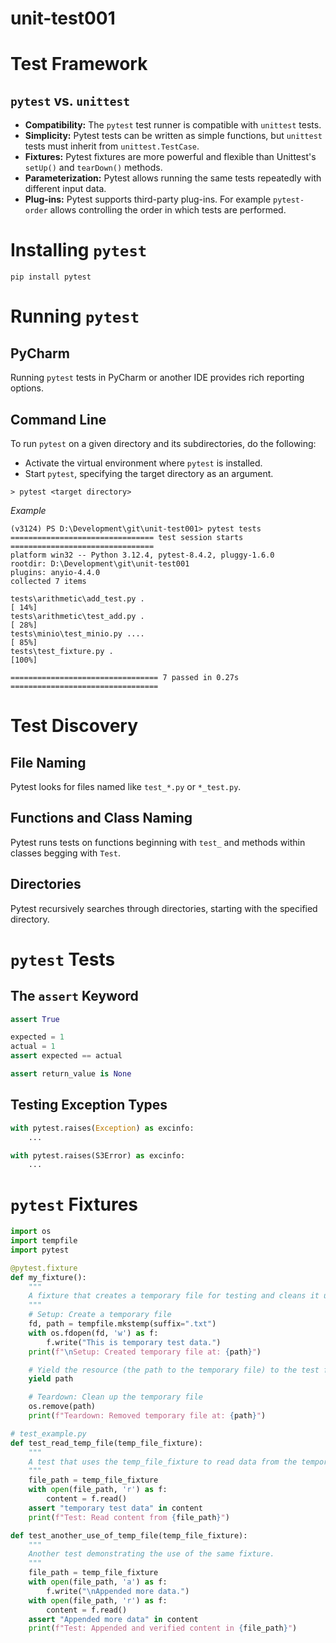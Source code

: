 # unit-test001


# Test Framework

## `pytest` vs. `unittest`

* __Compatibility:__ The `pytest` test runner is compatible with `unittest` tests.
* __Simplicity:__ Pytest tests can be written as simple functions, but `unittest` tests must inherit from `unittest.TestCase`.
* __Fixtures:__ Pytest fixtures are more powerful and flexible than Unittest's `setUp()` and `tearDown()` methods.
* __Parameterization:__ Pytest allows running the same tests repeatedly with different input data.
* __Plug-ins:__ Pytest supports third-party plug-ins. For example `pytest-order` allows controlling the order in which tests are performed.


# Installing `pytest`

```shell
pip install pytest
```

# Running `pytest`

## PyCharm

Running `pytest` tests in PyCharm or another IDE provides rich reporting options.

## Command Line

To run `pytest` on a given directory and its subdirectories, do the following:

* Activate the virtual environment where `pytest` is installed.
* Start `pytest`, specifying the target directory as an argument.

```shell
> pytest <target directory>
```

_Example_

```shell
(v3124) PS D:\Development\git\unit-test001> pytest tests
================================ test session starts ================================
platform win32 -- Python 3.12.4, pytest-8.4.2, pluggy-1.6.0
rootdir: D:\Development\git\unit-test001
plugins: anyio-4.4.0
collected 7 items                                                                    

tests\arithmetic\add_test.py .                                                 [ 14%]
tests\arithmetic\test_add.py .                                                 [ 28%]
tests\minio\test_minio.py ....                                                 [ 85%]
tests\test_fixture.py .                                                        [100%]

================================= 7 passed in 0.27s =================================
```

# Test Discovery

## File Naming

Pytest looks for files named like `test_*.py` or `*_test.py`.

## Functions and Class Naming

Pytest runs tests on functions beginning with `test_` and methods within classes begging with `Test`.

## Directories

Pytest recursively searches through directories, starting with the specified directory.

# `pytest` Tests

## The `assert` Keyword

```python
assert True
```

```python
expected = 1
actual = 1
assert expected == actual
```

```python
assert return_value is None
```

## Testing Exception Types

```python
with pytest.raises(Exception) as excinfo:
    ...
```

```python
with pytest.raises(S3Error) as excinfo:
    ...
```

# `pytest` Fixtures

```python
import os
import tempfile
import pytest

@pytest.fixture
def my_fixture():
    """
    A fixture that creates a temporary file for testing and cleans it up afterward.
    """
    # Setup: Create a temporary file
    fd, path = tempfile.mkstemp(suffix=".txt")
    with os.fdopen(fd, 'w') as f:
        f.write("This is temporary test data.")
    print(f"\nSetup: Created temporary file at: {path}")

    # Yield the resource (the path to the temporary file) to the test function
    yield path

    # Teardown: Clean up the temporary file
    os.remove(path)
    print(f"Teardown: Removed temporary file at: {path}")
```

```python
# test_example.py
def test_read_temp_file(temp_file_fixture):
    """
    A test that uses the temp_file_fixture to read data from the temporary file.
    """
    file_path = temp_file_fixture
    with open(file_path, 'r') as f:
        content = f.read()
    assert "temporary test data" in content
    print(f"Test: Read content from {file_path}")

def test_another_use_of_temp_file(temp_file_fixture):
    """
    Another test demonstrating the use of the same fixture.
    """
    file_path = temp_file_fixture
    with open(file_path, 'a') as f:
        f.write("\nAppended more data.")
    with open(file_path, 'r') as f:
        content = f.read()
    assert "Appended more data" in content
    print(f"Test: Appended and verified content in {file_path}")
```